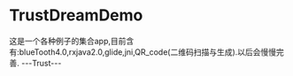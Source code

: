 # TrustDreamDemo
这是一个各种例子的集合app,目前含有:blueTooth4.0,rxjava2.0,glide,jni,QR_code(二维码扫描与生成).以后会慢慢完善.
                                                                                                        ---Trust---
